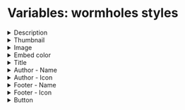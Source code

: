 # Variables: wormholes styles

<details>

<summary>Description</summary>

* `{item_emoji}` - item emoji
* `{item_name}` - item name
* `{member_name}` - member name (only during the collection)
* `{amount}` - amount of items (only during the collection)

</details>

<details>

<summary>Thumbnail</summary>

* `{item_image}` - item image
* `{member_avatar}` - member avatar (only during the collection)

</details>

<details>

<summary>Image</summary>

* `{item_image}` - item image
* `{member_avatar}` - member avatar (only during the collection)

</details>

<details>

<summary>Embed color</summary>

* `{item_color}` - item color
* `{member_color}` - member color (only during the collection)

</details>

<details>

<summary>Title</summary>

* `{item_emoji}` - item emoji
* `{item_name}` - item name
* `{member_name}` - member name (only during the collection)
* `{amount}` - amount of items (only during the collection)

</details>

<details>

<summary>Author - Name</summary>

* `{item_emoji}` - item emoji
* `{item_name}` - item name
* `{member_name}` - member name (only during the collection)
* `{amount}` - amount of items (only during the collection)

</details>

<details>

<summary>Author - Icon</summary>

* `{item_image}` - item image
* `{member_avatar}` - member avatar (only during the collection)

</details>

<details>

<summary>Footer - Name</summary>

* `{item_emoji}` - item emoji
* `{item_name}` - item name
* `{member_name}` - member name (only during the collection)
* `{amount}` - amount of items (only during the collection)

</details>

<details>

<summary>Footer - Icon</summary>

* `{item_image}` - item image
* `{member_avatar}` - member avatar (only during the collection)

</details>

<details>

<summary>Button</summary>

* Эмодзи:\
  `{item_emoji}` - item emoji
* Текст:\
  `{item_name}` - item name

</details>
